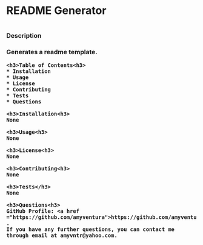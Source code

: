 <h1>README Generator<h1>
    <h3>Description<h3>
    Generates a readme template.

    <h3>Table of Contents<h3>
    * Installation
    * Usage
    * License
    * Contributing
    * Tests
    * Questions
    
    <h3>Installation<h3>
    None

    <h3>Usage<h3>
    None

    <h3>License<h3>
    None

    <h3>Contributing<h3>
    None

    <h3>Tests</h3>
    None

    <h3>Questions<h3>
    GitHub Profile: <a href ="https://github.com/amyventura">https://github.com/amyventura</a> .
    If you have any further questions, you can contact me through email at amyvntr@yahoo.com.
    
    
    
    